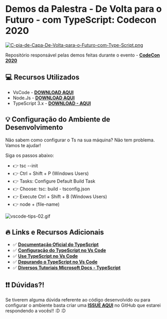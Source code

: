 # Demos da Palestra - De Volta para o Futuro - com TypeScript: Codecon 2020

[![C-pia-de-Capa-De-Volta-para-o-Futuro-com-Type-Script.png](https://i.postimg.cc/dVK44YPj/C-pia-de-Capa-De-Volta-para-o-Futuro-com-Type-Script.png)](https://postimg.cc/bs3xw4vZ)

Repositório responsável pelas demos feitas durante o evento - **[CodeCon 2020](https://codecon.dev/)**

## 💻 Recursos Utilizados 

- VsCode - **[DOWNLOAD AQUI](https://code.visualstudio.com/?wt.mc_id=codecon2020-github-gllemos)**
- Node.Js - **[DOWNLOAD AQUI](https://nodejs.org/en/)**
- TypeScript 3.x - **[DOWNLOAD - AQUI](https://www.typescriptlang.org/?wt.mc_id=codecon-github-gllemos)**

## 💡 Configuração do Ambiente de Desenvolvimento 

Não sabem como configurar o Ts na sua máquina? Não tem problema. Vamos te ajudar!

Siga os passos abaixo:

- 👉 tsc --init
- 👉 Ctrl + Shift + P (Windows Users)
- 👉 Tasks: Configure Default Build Task
- 👉 Choose: tsc: build - tsconfig.json
- 👉 Execute Ctrl + Shift + B (Windows Users)
- 👉 node + (file-name)

![vscode-tips-02.gif](https://s2.gifyu.com/images/vscode-tips-02.gif)

## 🔥 Links e Recursos Adicionais 

* ✅ **[Documentação Oficial do TypeScript](https://www.typescriptlang.org/docs/home.html?wt.mc_id=codecon2020-github-gllemos)**
* ✅ **[Configuração do TypeScript no Vs Code](https://code.visualstudio.com/docs/languages/typescript?wt.mc_id=codecon2020-github-gllemos)**
* ✅ **[Use TypeScript no Vs Code](https://code.visualstudio.com/docs/typescript/typescript-tutorial?WT.mc_id=codecon2020-github-gllemos)**
* ✅ **[Depurando o TypeScript no Vs Code](https://code.visualstudio.com/docs/typescript/typescript-debugging?WT.mc_id=codecon2020-github-gllemos)**
* ✅ **[Diversos Tutoriais Microsoft Docs - TypeScript](https://docs.microsoft.com/visualstudio/javascript/?view=vs-2019&WT.mc_id=codecon2020-github-gllemos)**

## ❗️❗️ Dúvidas?! 

Se tiverem alguma dúvida referente ao código desenvolvido ou para configurar o ambiente basta criar uma **[ISSUE AQUI](https://github.com/glaucia86/codecon2020-ts-demo/issues)** no GitHub que estarei respondendo a vocês!! :D :D 


